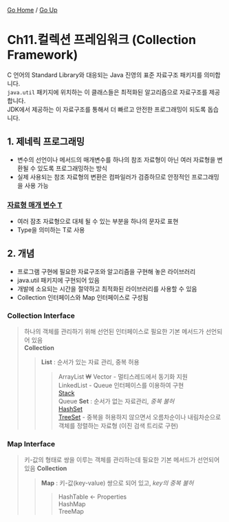[Go Home](https://github.com/devJRL/CodeLab-JAVA-Basic#codelab-java-basic) / [Go Up](../..#2-객체-지향-프로그래밍)

# Ch11.컬렉션 프레임워크 (Collection Framework)

C 언어의 Standard Library와 대응되는 Java 진영의 표준 자료구조 패키지를 의미합니다.  
`java.util` 패키지에 위치하는 이 클래스들은 최적화된 알고리즘으로 자료구조를 제공합니다.  
JDK에서 제공하는 이 자료구조를 통해서 더 빠르고 안전한 프로그래밍이 되도록 돕습니다.

## 1. 제네릭 프로그래밍

- 변수의 선언이나 메서드의 매개변수를 하나의 참조 자료형이 아닌 여러 자료형을 변환될 수 있도록 프로그래밍하는 방식  
- 실제 사용되는 참조 자료형의 변환은 컴파일러가 검증하므로 안정적인 프로그래밍을 사용 가능

### [자료형 매개 변수 T](./GenericPrinter.java)
- 여러 잠초 자료형으로 대체 될 수 있는 부분을 하나의 문자로 표현  
- Type을 의미하는 T로 사용 

## 2. 개념

- 프로그램 구현에 필요한 자료구조와 알고리즘을 구현해 놓은 라이브러리  
- java.util 패키지에 구현되어 있음  
- 개발에 소요되는 시간을 절약하고 최적화된 라이브러리를 사용할 수 있음  
- Collection 인터페이스와 Map 인터페이스로 구성됨  

### Collection Interface

> 하나의 객체를 관리하기 위해 선언된 인터페이스로 필요한 기본 메서드가 선언되어 있음  
> **Collection**  
> > **List** : 순서가 있는 자료 관리, 중복 허용  
> > > ArrayList  ₩
> > > Vector - 멀티스레드에서 동기화 지원  
> > > LinkedList - Queue 인터페이스를 이용하여 구현  
> > > [Stack](./StackTest.java)  
> > > Queue
> > **Set** : 순서가 없는 자료관리, *중복 불허*  
> > > [HashSet](./HashSetTest.java)  
> > > [TreeSet](./TreeSetTest.java) - 중복을 허용하지 않으면서 오름차순이나 내림차순으로 객체를 정렬하는 자료형 (이진 검색 트리로 구현)  

### Map Interface

> 키-값의 형태로 쌍을 이루는 객체를 관리하는데 필요한 기본 메서드가 선언되어 있음
> **Collection**  
> > **Map** : 키-값(key-value) 쌍으로 되어 있고, *key의 중복 불허*  
> > > HashTable <- Properties  
> > > HashMap  
> > > TreeMap  